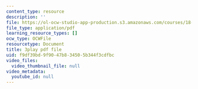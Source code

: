 ```yaml
---
content_type: resource
description: ''
file: https://ol-ocw-studio-app-production.s3.amazonaws.com/courses/18-086-mathematical-methods-for-engineers-ii-spring-2006/f9df39bd9f9047b834505b344f3cdfbc_Y25UBGeu_2g.pdf
file_type: application/pdf
learning_resource_types: []
ocw_type: OCWFile
resourcetype: Document
title: 3play pdf file
uid: f9df39bd-9f90-47b8-3450-5b344f3cdfbc
video_files:
  video_thumbnail_file: null
video_metadata:
  youtube_id: null
---
```

